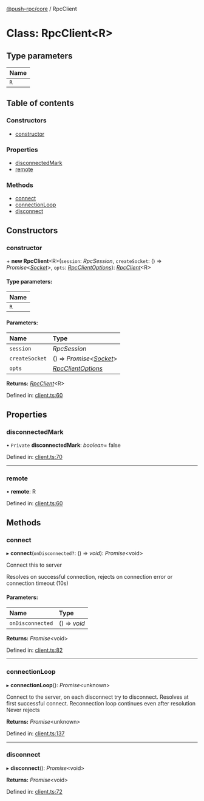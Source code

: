 [@push-rpc/core](../README.md) / RpcClient

# Class: RpcClient<R\>

## Type parameters

| Name |
| :------ |
| `R` |

## Table of contents

### Constructors

- [constructor](rpcclient.md#constructor)

### Properties

- [disconnectedMark](rpcclient.md#disconnectedmark)
- [remote](rpcclient.md#remote)

### Methods

- [connect](rpcclient.md#connect)
- [connectionLoop](rpcclient.md#connectionloop)
- [disconnect](rpcclient.md#disconnect)

## Constructors

### constructor

\+ **new RpcClient**<R\>(`session`: *RpcSession*, `createSocket`: () => *Promise*<[*Socket*](../interfaces/socket.md)\>, `opts`: [*RpcClientOptions*](../interfaces/rpcclientoptions.md)): [*RpcClient*](rpcclient.md)<R\>

#### Type parameters:

| Name |
| :------ |
| `R` |

#### Parameters:

| Name | Type |
| :------ | :------ |
| `session` | *RpcSession* |
| `createSocket` | () => *Promise*<[*Socket*](../interfaces/socket.md)\> |
| `opts` | [*RpcClientOptions*](../interfaces/rpcclientoptions.md) |

**Returns:** [*RpcClient*](rpcclient.md)<R\>

Defined in: [client.ts:60](https://github.com/vasyas/typescript-rpc/blob/2053b37/packages/core/src/client.ts#L60)

## Properties

### disconnectedMark

• `Private` **disconnectedMark**: *boolean*= false

Defined in: [client.ts:70](https://github.com/vasyas/typescript-rpc/blob/2053b37/packages/core/src/client.ts#L70)

___

### remote

• **remote**: R

Defined in: [client.ts:60](https://github.com/vasyas/typescript-rpc/blob/2053b37/packages/core/src/client.ts#L60)

## Methods

### connect

▸ **connect**(`onDisconnected?`: () => *void*): *Promise*<void\>

Connect this to server

Resolves on successful connection, rejects on connection error or connection timeout (10s)

#### Parameters:

| Name | Type |
| :------ | :------ |
| `onDisconnected` | () => *void* |

**Returns:** *Promise*<void\>

Defined in: [client.ts:82](https://github.com/vasyas/typescript-rpc/blob/2053b37/packages/core/src/client.ts#L82)

___

### connectionLoop

▸ **connectionLoop**(): *Promise*<unknown\>

Connect to the server, on each disconnect try to disconnect.
Resolves at first successful connect. Reconnection loop continues even after resolution
Never rejects

**Returns:** *Promise*<unknown\>

Defined in: [client.ts:137](https://github.com/vasyas/typescript-rpc/blob/2053b37/packages/core/src/client.ts#L137)

___

### disconnect

▸ **disconnect**(): *Promise*<void\>

**Returns:** *Promise*<void\>

Defined in: [client.ts:72](https://github.com/vasyas/typescript-rpc/blob/2053b37/packages/core/src/client.ts#L72)
